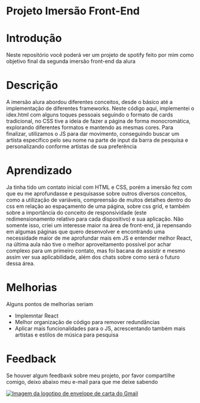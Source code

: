 
# Projeto Imersão Front-End

# Introdução

Neste repositório você poderá ver um projeto de spotify feito por mim como objetivo final da segunda imersão front-end da alura

# Descrição

A imersão alura abordou diferentes conceitos, desde o básico até a implementação de diferentes frameworks. Neste código aqui, implementei o idex.html com alguns toques pessoais seguindo o formato de cards tradicional, no CSS tive a ideia de fazer a página de forma monocromática, explorando diferentes formatos e mantendo as mesmas cores. Para finalizar, utilizamos o JS para dar movimento, conseguindo buscar um artista específico pelo seu nome na parte de input da barra de pesquisa e personalizando conforme artistas de sua preferência

# Aprendizado

Ja tinha tido um contato inicial com HTML e CSS, porém a imersão fez com que eu me aprofundasse e pesquisasse sobre outros diversos conceitos, como a utilização de variáveis, compreensão de muitos detalhes dentro do css em relação ao espaçamento de uma página, sobre css grid, e também sobre a importância do conceito de responsividade (este redimensionamento relativo para cada dispositivo) e sua aplicação. Não somente isso, criei um interesse maior na área de front-end, já repensando em algumas páginas que quero desenvolver e encontrando uma necessidade maior de me aprofundar mais em JS e entender melhor React, na última aula não tive o melhor aproveitamento possível por achar complexo para um primeiro contato, mas foi bacana de assistir e mesmo assim ver sua aplicabilidade, além dos chats sobre como será o futuro dessa área.

# Melhorias

Alguns pontos de melhorias seriam
- Implemntar React
- Melhor organização de código para remover redundâncias
- Aplicar mais funcionalidades para o JS, acrescentando também mais artistas e estilos de música para pesquisa

# Feedback

Se houver algum feedbaxk sobre meu projeto, por favor compartilhe comigo, deixo abaixo meu e-mail para que me deixe sabendo

<a href = "mailto:contatorafaseara257@gmail.com"><img src="https://img.shields.io/badge/-Gmail-%23333?style=for-the-badge&logo=gmail&logoColor=white" target="_blank" alt="Imagem da logotipo de envelope de carta do Gmail"></a>
